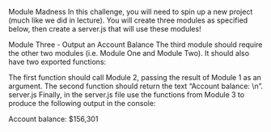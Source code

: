 Module Madness
In this challenge, you will need to spin up a new project (much like we did in lecture). You will create three modules as specified below, then create a server.js that will use these modules!



Module Three - Output an Account Balance
The third module should require the other two modules (i.e. Module One and Module Two). It should also have two exported functions:

The first function should call Module 2, passing the result of Module 1 as an argument.
The second function should return the text “Account balance: \n”.
server.js
Finally, in the server.js file use the functions from Module 3 to produce the following output in the console:

Account balance:
$156,301
